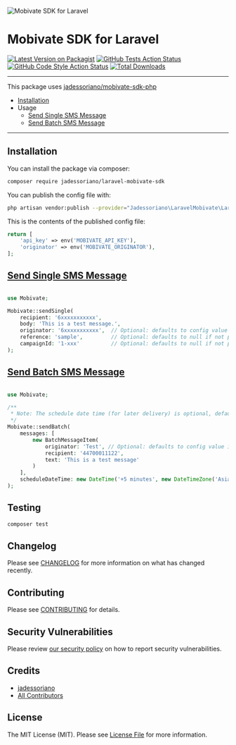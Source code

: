 ![Mobivate SDK for Laravel](https://github.com/user-attachments/assets/4dfd52ed-5406-4493-b56c-895cf44d430b)

# Mobivate SDK for Laravel

[![Latest Version on Packagist](https://img.shields.io/packagist/v/jadessoriano/laravel-mobivate-sdk.svg?style=flat-square)](https://packagist.org/packages/jadessoriano/laravel-mobivate-sdk)
[![GitHub Tests Action Status](https://img.shields.io/github/actions/workflow/status/jadessoriano/laravel-mobivate-sdk/run-tests.yml?branch=main&label=tests&style=flat-square)](https://github.com/jadessoriano/laravel-mobivate-sdk/actions?query=workflow%3Arun-tests+branch%3Amain)
[![GitHub Code Style Action Status](https://img.shields.io/github/actions/workflow/status/jadessoriano/laravel-mobivate-sdk/fix-php-code-style-issues.yml?branch=main&label=code%20style&style=flat-square)](https://github.com/jadessoriano/laravel-mobivate-sdk/actions?query=workflow%3A"Fix+PHP+code+style+issues"+branch%3Amain)
[![Total Downloads](https://img.shields.io/packagist/dt/jadessoriano/laravel-mobivate-sdk.svg?style=flat-square)](https://packagist.org/packages/jadessoriano/laravel-mobivate-sdk)
<!--delete-->
---
This package uses [jadessoriano/mobivate-sdk-php](https://github.com/jadessoriano/mobivate-sdk-php)

- [Installation](#installation)
- Usage
    - [Send Single SMS Message](#send-single-sms-message)
    - [Send Batch SMS Message](#send-batch-sms-message)
---
<!--/delete-->


## Installation

You can install the package via composer:

```bash
composer require jadessoriano/laravel-mobivate-sdk
```

You can publish the config file with:

```bash
php artisan vendor:publish --provider="Jadessoriano\LaravelMobivate\LaravelMobivateServiceProvider" --tag="mobivate-sdk-config"
```

This is the contents of the published config file:

```php
return [
    'api_key' => env('MOBIVATE_API_KEY'),
    'originator' => env('MOBIVATE_ORIGINATOR'),
];
```

## [Send Single SMS Message](https://wiki.mobivatebulksms.com/use-cases/send-single-sms-message)

```php

use Mobivate;

Mobivate::sendSingle(
    recipient: '6xxxxxxxxxxx',
    body: 'This is a test message.',
    originator: '6xxxxxxxxxxx',  // Optional: defaults to config value if not provided
    reference: 'sample',         // Optional: defaults to null if not provided
    campaignId: '1-xxx'          // Optional: defaults to null if not provided
);

```

## [Send Batch SMS Message](https://wiki.mobivatebulksms.com/use-cases/send-batch-sms-message)

```php

use Mobivate;

/**
 * Note: The schedule date time (for later delivery) is optional, defaults to null if not provided.
 */
Mobivate::sendBatch(
    messages: [
        new BatchMessageItem(
            originator: 'Test', // Optional: defaults to config value if not provided
            recipient: '44700011122',
            text: 'This is a test message'
        )
    ],
    scheduleDateTime: new DateTime('+5 minutes', new DateTimeZone('Asia/Manila'))
);

```

## Testing

```bash
composer test
```

## Changelog

Please see [CHANGELOG](CHANGELOG.md) for more information on what has changed recently.

## Contributing

Please see [CONTRIBUTING](CONTRIBUTING.md) for details.

## Security Vulnerabilities

Please review [our security policy](../../security/policy) on how to report security vulnerabilities.

## Credits

- [jadessoriano](https://github.com/jadessoriano)
- [All Contributors](../../contributors)

## License

The MIT License (MIT). Please see [License File](LICENSE.md) for more information.
